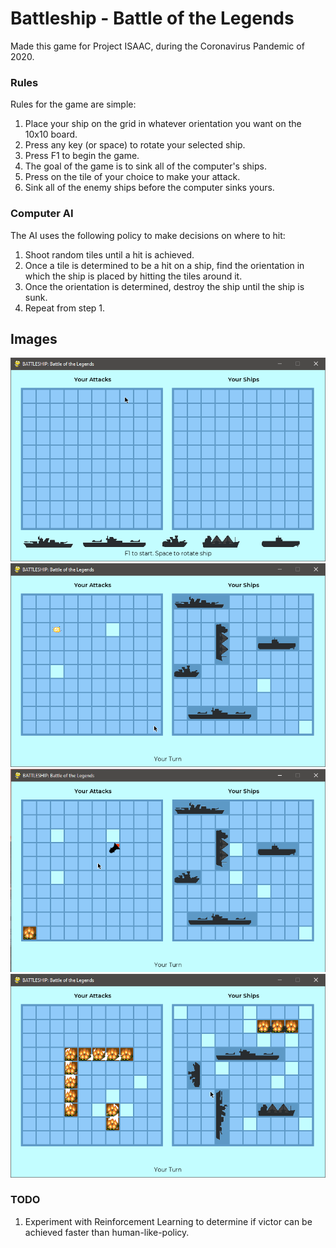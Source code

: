 # Battleship - Battle of the Legends

Made this game for Project ISAAC, during the Coronavirus Pandemic of 2020.

### Rules

Rules for the game are simple:
1) Place your ship on the grid in whatever orientation you want on the 10x10 board.
2) Press any key  (or space) to rotate your selected ship.
3) Press F1 to begin the game.
4) The goal of the game is to sink all of the computer's ships.
5) Press on the tile of your choice to make your attack.
6) Sink all of the enemy ships before the computer sinks yours.

### Computer AI

The AI uses the following policy to make decisions on where to hit:
1) Shoot random tiles until a hit is achieved.
2) Once a tile is determined to be a hit on a ship, find the orientation in which the ship is placed by hitting the tiles around it.
3) Once the orientation is determined, destroy the ship until the ship is sunk.
4) Repeat from step 1.

## Images
![Still 4at](https://github.com/awesomeroks/battleship/blob/master/images/4.png?raw=true)
![Still 5at](https://github.com/awesomeroks/battleship/blob/master/images/5.png?raw=true)
![Still 1at](https://github.com/awesomeroks/battleship/blob/master/images/1.png?raw=true)
![Still 3at](https://github.com/awesomeroks/battleship/blob/master/images/3.png?raw=true)


### TODO

1) Experiment with Reinforcement Learning to determine if victor can be achieved faster than human-like-policy.

